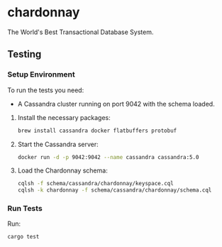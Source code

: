 # chardonnay

The World's Best Transactional Database System.

## Testing

### Setup Environment

To run the tests you need:
- A Cassandra cluster running on port 9042 with the schema loaded.

1. Install the necessary packages:

    ```sh
    brew install cassandra docker flatbuffers protobuf
    ```

1. Start the Cassandra server:

    ```sh
    docker run -d -p 9042:9042 --name cassandra cassandra:5.0
    ```

1. Load the Chardonnay schema:

    ```sh
    cqlsh -f schema/cassandra/chardonnay/keyspace.cql
    cqlsh -k chardonnay -f schema/cassandra/chardonnay/schema.cql
    ```

### Run Tests

Run:

```sh
cargo test
```
